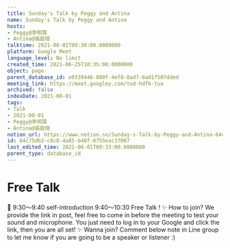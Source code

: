 ```yaml
---
title: Sunday's Talk by Peggy and Antina
name: Sunday's Talk by Peggy and Antina
hosts:
- Peggy@李明霈
- Antina@張庭瑄
talktime: 2021-08-01T09:30:00.0000000
platform: Google Meet
language_level: No limit
created_time: 2021-06-25T18:35:00.0000000
object: page
parent_database_id: e9339446-880f-4ef0-8ad7-8ad1f507dded
meeting_link: https://meet.googley.com/tud-hdfb-tua
archived: false
indexDate: 2021-08-01
tags:
- Talk
- 2021-08-01
- Peggy@李明霈
- Antina@張庭瑄
notion_url: https://www.notion.so/Sunday-s-Talk-by-Peggy-and-Antina-64c75db2c8c84a85b48f8755eac37007
id: 64c75db2-c8c8-4a85-b48f-8755eac37007
last_edited_time: 2021-08-01T09:33:00.0000000
parent_type: database_id
---
```


# Free Talk 
📅
9:30～9:40 self-introduction
9:40～10:30 Free Talk !
✨
How to join?
We provide the link in post, feel free to come in before the meeting to test your sound and microphone. You just need to log in to your Google and click the link, then you are all set!
✨
Wanna join?
Comment below note in Line group to let me know if you are going to be a speaker or listener :)


